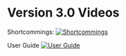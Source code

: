#   Version 3.0 Videos


Shortcommings:
[![Shortcommings](http://img.youtube.com/vi/RJ4WgGRCNfI/0.jpg)](http://www.youtube.com/watch?v=RJ4WgGRCNfI)


User Guide
[![User Guide](http://img.youtube.com/vi/UqxlRaivUi0/0.jpg)](http://www.youtube.com/watch?v=UqxlRaivUi0)

